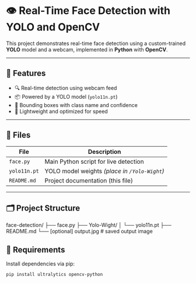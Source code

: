 # 👁️ Real-Time Face Detection with YOLO and OpenCV

This project demonstrates real-time face detection using a custom-trained **YOLO** model and a webcam, implemented in **Python** with **OpenCV**.

---

## 🚀 Features

- 🔍 Real-time detection using webcam feed  
- 📦 Powered by a YOLO model (`yolo11n.pt`)  
- 🎯 Bounding boxes with class name and confidence  
- 🧠 Lightweight and optimized for speed  

---

## 📂 Files

| File         | Description                            |
|--------------|----------------------------------------|
| `face.py`    | Main Python script for live detection  |
| `yolo11n.pt` | YOLO model weights *(place in `/Yolo-Wight`)*  
| `README.md`  | Project documentation (this file)  

---

## 🗂️ Project Structure

face-detection/
├── face.py
├── Yolo-Wight/
│   └── yolo11n.pt
├── README.md
└── [optional] output.jpg  # saved output image


## 🧰 Requirements

Install dependencies via pip:

```bash
pip install ultralytics opencv-python
